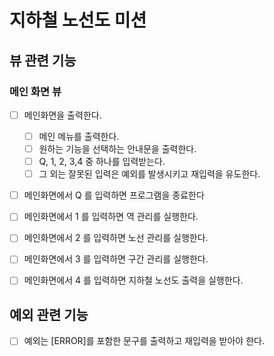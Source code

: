 # 지하철 노선도 미션

## 뷰 관련 기능

### 메인 화면 뷰

- [ ] 메인화면을 출력한다.
  - [ ] 메인 메뉴를 출력한다.
  - [ ] 원하는 기능을 선택하는 안내문을 출력한다.
  - [ ] Q, 1, 2, 3,4 중 하나를 입력받는다.
  - [ ] 그 외는 잘못된 입력은 예외를 발생시키고 재입력을 유도한다.
- [ ] 메인화면에서 Q 를 입력하면 프로그램을 종료한다
- [ ] 메인화면에서 1 를 입력하면 역 관리를 실행한다.
- [ ] 메인화면에서 2 를 입력하면 노선 관리를 실행한다.
- [ ] 메인화면에서 3 를 입력하면 구간 관리를 실행한다.
- [ ] 메인화면에서 4 를 입력하면 지하철 노선도 출력을 실행한다.



## 예외 관련 기능

- [ ] 예외는 [ERROR]를 포함한 문구를 출력하고 재입력을 받아야 한다.